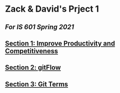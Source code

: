 # Zack & David's Prject 1

## _For IS 601 Spring 2021_


## [Section 1: Improve Productivity and Competitiveness](/Section1.md)

## [Section 2: gitFlow](/Section2.md)

## [Section 3: Git Terms](/Section2.md)
